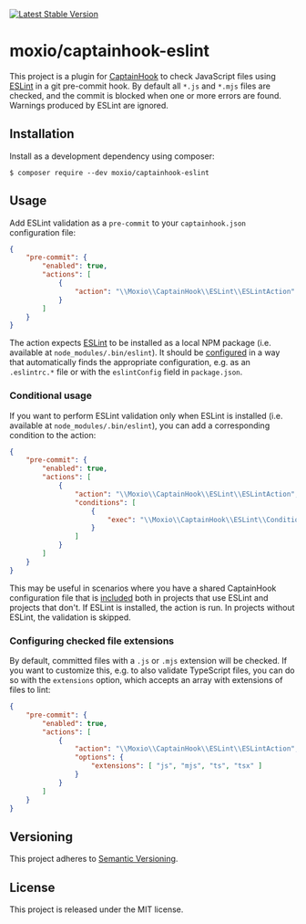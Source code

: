 [![Latest Stable Version](https://poser.pugx.org/moxio/captainhook-eslint/v/stable)](https://packagist.org/packages/moxio/captainhook-eslint)

moxio/captainhook-eslint
========================
This project is a plugin for [CaptainHook](https://github.com/captainhookphp/captainhook) to check JavaScript files
using [ESLint](https://eslint.org/) in a git pre-commit hook. By default all `*.js` and `*.mjs` files are checked, and
the commit is blocked when one or more errors are found. Warnings produced by ESLint are ignored.

Installation
------------
Install as a development dependency using composer:
```
$ composer require --dev moxio/captainhook-eslint
```

Usage
-----
Add ESLint validation as a `pre-commit` to your `captainhook.json` configuration file:
```json
{
    "pre-commit": {
        "enabled": true,
        "actions": [
            {
                "action": "\\Moxio\\CaptainHook\\ESLint\\ESLintAction"
            }
        ]
    }
}
```

The action expects [ESLint](https://eslint.org/) to be installed as a local NPM package (i.e. available at
`node_modules/.bin/eslint`). It should be [configured](https://eslint.org/docs/user-guide/configuring#configuring-eslint)
in a way that automatically finds the appropriate configuration, e.g. as an `.eslintrc.*` file or with the `eslintConfig`
field in `package.json`.

### Conditional usage
If you want to perform ESLint validation only when ESLint is installed (i.e. available at `node_modules/.bin/eslint`),
you can add a corresponding condition to the action:
```json
{
    "pre-commit": {
        "enabled": true,
        "actions": [
            {
                "action": "\\Moxio\\CaptainHook\\ESLint\\ESLintAction",
                "conditions": [
                    {
                        "exec": "\\Moxio\\CaptainHook\\ESLint\\Condition\\ESLintInstalled"
                    }
                ]
            }
        ]
    }
}
```
This may be useful in scenarios where you have a shared CaptainHook configuration file that is
[included](https://captainhookphp.github.io/captainhook/configure.html#includes) both in projects that use ESLint and
projects that don't. If ESLint is installed, the action is run. In projects without ESLint, the validation is skipped.

### Configuring checked file extensions

By default, committed files with a `.js` or `.mjs` extension will be checked. If you want to customize this,
e.g. to also validate TypeScript files, you can do so with the `extensions` option, which accepts an array
with extensions of files to lint:
```json
{
    "pre-commit": {
        "enabled": true,
        "actions": [
            {
                "action": "\\Moxio\\CaptainHook\\ESLint\\ESLintAction",
                "options": {
                    "extensions": [ "js", "mjs", "ts", "tsx" ]
                }
            }
        ]
    }
}
```

Versioning
----------
This project adheres to [Semantic Versioning](http://semver.org/).

License
-------
This project is released under the MIT license.
